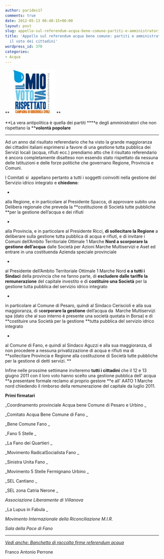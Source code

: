 ```yaml
---
author: parides17
comments: true
date: 2012-05-13 06:40:15+00:00
layout: post
slug: appello-sul-referendum-acqua-bene-comune-partiti-e-amministratori-non-rispettano-il-voto-dei-cittadini
title: 'Appello sul referendum acqua bene comune: partiti e amministratori non rispettano
  il voto dei cittadini'
wordpress_id: 370
categories:
- Acqua
---
```


**[![il mio voto](/images/2012/05/logo_campagna_mauro_forte-150x150.jpg)](/images/2012/05/logo_campagna_mauro_forte.jpg)
**


**La vera antipolitica è quella dei partiti ****e degli amministratori che non rispettano la ****volontà popolare**



* * *




Ad un anno dal risultato referendario che ha visto la grande maggioranza dei cittadini italiani esprimersi a favore di una gestione tutta pubblica dei Servizi locali (acqua, rifiuti ecc.) prendiamo atto che il risultato referendario è ancora completamente disatteso non essendo stato rispettato da nessuna delle Istituzioni e delle forze politiche che governano Regione, Provincia e Comuni.




I Comitati si  appellano pertanto a tutti i soggetti coinvolti nella gestione del Servizio idrico integrato e **chiedono**:






 	
  * 


alla Regione, e in particolare al Presidente Spacca, di approvare subito una Delibera regionale che preveda la **costituzione di Società tutte pubbliche **per la gestione dell’acqua e dei rifiuti




 	
  * 


alla Provincia, e in particolare al Presidente Ricci, **di sollecitare la Regione** a deliberare sulla gestione tutta pubblica di acqua e rifiuti, e di invitare i Comuni dell’Ambito Territoriale Ottimale 1 Marche **Nord a scorporare la gestione dell’acqua** dalle Società per Azioni Marche Multiservizi e Aset ed entrare in una costituenda Azienda speciale provinciale




 	
  * 


al Presidente dell’Ambito Territoriale Ottimale 1 Marche Nord **e a tutti i Sindaci** della provincia che ne fanno parte, di **escludere dalle tariffe la remunerazione** del capitale investito e di **costituire una Società** per la gestione tutta pubblica del servizio idrico integrato




 	
  * 


in particolare al Comune di Pesaro, quindi al Sindaco Ceriscioli e alla sua maggioranza, di s**corporare la gestione** dell’acqua da  Marche Multiservizi spa (dato che al suo interno è presente una società quotata in Borsa) e di **costituire una Società per la gestione **tutta pubblica del servizio idrico integrato




 	
  * 


al Comune di Fano, e quindi al Sindaco Aguzzi e alla sua maggioranza, di non procedere a nessuna privatizzazione di acqua e rifiuti ma di **sollecitare Provincia e Regione alla costituzione di Società tutte pubbliche per la gestione di detti servizi. **







Infine nelle prossime settimane inviteremo **tutti i cittadini** che il 12 e 13 giugno 2011 con il loro voto hanno scelto una gestione pubblica dell' acqua **a presentare formale reclamo al proprio gestore **e all' AATO 1 Marche nord chiedendo il rimborso della remunerazione del capitale da luglio 2011.




**Primi firmatari**




_Coordinamento provinciale Acqua bene Comune di Pesaro e Urbino _




_Comitato Acqua Bene Comune di Fano _




_Bene Comune Fano _




_Fano 5 Stelle _




_La Fano dei Quartieri _




_Movimento RadicalSocialista Fano _




_Sinistra Unita Fano _




_Movimento 5 Stelle Fermignano Urbino _




_SEL Cantiano _




_SEL zona Catria Nerone _




_Associazione Liberamente di Villanova_




_La Lupus in Fabula _




_Movimento Internazionale della Riconciliazione M.I.R._




_Sala della Pace di Fano_






* * *



_[Vedi anche: Banchetto di raccolta firme referendum acqua](http://urbino5stelle.it/temi/10-acqua/40-banchetto-di-di-raccolta-firme-referendum-acqua.html)_


Franco Antonio Perrone



